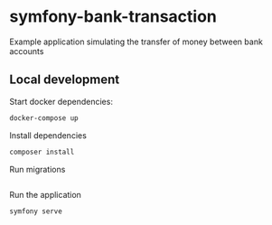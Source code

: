 # symfony-bank-transaction

Example application simulating the transfer of money between bank accounts

## Local development
Start docker dependencies:
```bash
docker-compose up
```

Install dependencies
```bash
composer install
```

Run migrations
```bash
```

Run the application
```bash
symfony serve
```